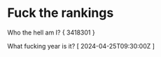 # Fuck the rankings

Who the hell am I?
{ 3418301 }

What fucking year is it?
[ 2024-04-25T09:30:00Z ]
